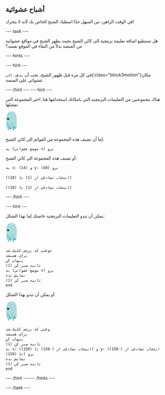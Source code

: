 ## أشباح عشوائية

في الوقت الراهن، من السهل جدًا اصطياد الشبح الخاص بك لأنه لا يتحرك!

--- task ---

هل تستطيع اضافة تعليمة برمجية الى كائن الشبح بحيث يظهر الشبح في مواقع عشوائية من المنصة بدلاً من البقاء في الموقع نفسه؟

--- hints ---


--- hint ---

في كل مرة قبل ظهور الشبح، يجب أن `يذهب الى`{:class="block3motion"}مكان عشوائي على المنصة.

--- /hint --- 
--- hint ---

هناك مجموعتين من التعليمات البرمجية التي بامكانك استخدامها هنا. اختر المجموعة التي تفضلها.

![كائن الشبح](images/ghost-sprite.png)

إما أن تضيف هذه المجموعة من القوائم الى كائن الشبح:

```blocks3
به (موضع عشوائي v) برو
```

أو تضيف هذه المجموعة الى كائن الشبح:

```blocks3
به x: (14) و y: (50) برو

(انتخاب تصادفی از (1) تا (10))

(انتخاب تصادفی از (1) تا (10))
```

--- /hint ---

--- hint ---

يمكن أن تبدو التعليمات البرمجية خاصتك إما بهذا الشكل:

![كائن الشبح](images/ghost-sprite.png)

```blocks3
عوقتی که پرچم کلیک شد
برای همیشه 
پنهان کن
(1) ثانیه صبر کن
به (موضع عشوائي v) برو
نمایش بده
(1) ثانیه صبر کن
end
```

أو يمكن أن تبدو بهذا الشكل:

![كائن الشبح](images/ghost-sprite.png)

```blocks3
وقتی که پرچم کلیک شد
برای همیشه 
پنهان کن
(1) ثانیه صبر کن
به x: (انتخاب تصادفی از (-150) تا (150)) و y: (انتخاب تصادفی از (-150) تا (150)) برو
نمایش بده
(1) ثانیه صبر کن
end
```

--- /hint ------ /hints ---

--- /task ---